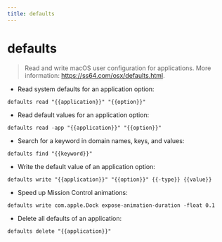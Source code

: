 ```yaml
---
title: defaults
---
```

# defaults

> Read and write macOS user configuration for applications.
> More information: <https://ss64.com/osx/defaults.html>.

- Read system defaults for an application option:

`defaults read "{{application}}" "{{option}}"`

- Read default values for an application option:

`defaults read -app "{{application}}" "{{option}}"`

- Search for a keyword in domain names, keys, and values:

`defaults find "{{keyword}}"`

- Write the default value of an application option:

`defaults write "{{application}}" "{{option}}" {{-type}} {{value}}`

- Speed up Mission Control animations:

`defaults write com.apple.Dock expose-animation-duration -float 0.1`

- Delete all defaults of an application:

`defaults delete "{{application}}"`
